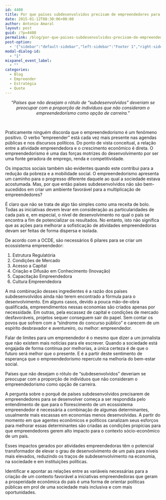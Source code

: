 ```yaml
---
id: 4408
title: Por que países subdesenvolvidos precisam de empreendedores para se desenvolver?
date: 2015-01-12T08:30:06+00:00
author: Antonio Amaral
layout: post
guid: /?p=4408
permalink: /blog/por-que-paises-subdesenvolvidos-precisam-de-empreendedores-para-se-desenvolver/
post-option:
  - '{"sidebar":"default-sidebar","left-sidebar":"Footer 1","right-sidebar":"Footer 1","page-title":"","page-caption":""}'
modal-dialog-id:
  - "1"
mixpanel_event_label:
  - ""
categories:
  - Blog
  - Empreender
  - Estratégia
  - Quote
---
```

<p style="text-align: center;">
  <em>&#8220;Países que não desejam o rótulo de “subdesenvolvidos” deveriam se preocupar com a proporção de indivíduos que não consideram o empreendedorismo como opção de carreira.&#8221;</em>
</p>

&nbsp;

Praticamente ninguém discorda que o empreendedorismo é um fenômeno positivo. O verbo “empreender” está cada vez mais presente nas agendas públicas e nos discursos políticos. Do ponto de vista conceitual, a relação entre a atividade empreendedora e o crescimento econômico é direta. O empreendedorismo é uma das forças motrizes do desenvolvimento por ser uma fonte geradora de emprego, renda e competitividade.

Os impactos sociais também são evidentes quando este contribui para a redução da pobreza e a mobilidade social. O empreendedorismo apresenta um caminho para o progresso diferente daquele ao qual a sociedade estava acostumada. Mas, por que então países subdesenvolvidos não são bem-sucedidos em criar um ambiente favorável para a multiplicação de empreendedores?

É claro que não se trata de algo tão simples como uma receita de bolo. Todas as iniciativas devem levar em consideração as particularidades de cada país e, em especial, o nível de desenvolvimento no qual o país se encontra a fim de potencializar os resultados. No entanto, isto não significa que as ações para melhorar a sofisticação de atividades empreendedoras devam ser feitas de forma dispersa e isolada.

De acordo com a OCDE, são necessários 6 pilares para se criar um ecossistema empreendedor:

  1. Estrutura Regulatória
  2. Condições de Mercado
  3. Acesso a Capital
  4. Criação e Difusão em Conhecimento (Inovação)
  5. Capacitação Empreendedora
  6. Cultura Empreendedora

A má combinação desses ingredientes é a razão dos países subdesenvolvidos ainda não terem encontrado a fórmula para o desenvolvimento. Em alguns casos, devido a pouca mão-de-obra qualificada, empreendimentos nessas economias são criados apenas por necessidade. Em outras, pela escassez de capital e condições de mercado desfavoráveis, projetos sequer conseguem sair do papel. Sem contar os povos que sofrem com a “síndrome do concurso público” e carecem de um espírito desbravador e aventureiro, ou melhor: empreendedor.

Falar de limites para um empreendedor é o mesmo que dizer a um jornalista que não existem mais notícias para ele escrever. Quando a sociedade está engajada de forma contínua por melhorias, a única certeza é de que o futuro será melhor que o presente. E é a partir deste sentimento de esperança que o empreendedorismo repercute na melhoria do bem-estar social.

Países que não desejam o rótulo de “subdesenvolvidos” deveriam se preocupar com a proporção de indivíduos que não consideram o empreendedorismo como opção de carreira.

A pergunta sobre o porquê de países subdesenvolvidos precisarem de empreendedores para se desenvolver começa a ser respondida pelo entendimento de que para o florescimento de um ecossistema empreendedor é necessária a combinação de algumas determinantes, usualmente mais escassas em economias menos desenvolvidas. A partir do momento em que agentes econômicos e políticos canalizam seus esforços para melhorar essas determinantes são criadas as condições propícias para que empreendedores gerem alto impacto para o contexto sócio-econômico de um país.

Esses impactos gerados por atividades empreendedoras têm o potencial transformador de elevar o grau de desenvolvimento de um país para níveis mais elevados, reduzindo os traços de subdesenvolvimento na economia, na sociedade e em instituições políticas.

Identificar e apontar as relações entre as variáveis necessárias para a criação de um contexto favorável a iniciativas empreendedoras que geram a prosperidade econômica do país é uma forma de orientar políticas públicas em prol de uma sociedade mais inclusiva e com mais oportunidades.

&nbsp;

&nbsp;